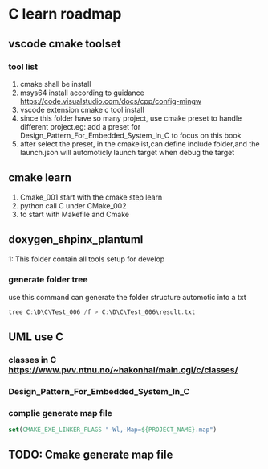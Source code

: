 # C learn roadmap
## vscode cmake toolset
### tool list
1. cmake shall be install
2. msys64 install according to guidance https://code.visualstudio.com/docs/cpp/config-mingw
3. vscode extension cmake c tool install
4. since this folder have so many project, use cmake preset to handle different project.eg: add a preset for Design_Pattern_For_Embedded_System_In_C to focus on this book
5. after select the preset, in the cmakelist,can define include folder,and the launch.json will automoticly launch target when debug the target
## cmake learn 
1. Cmake_001 start with the cmake step learn  
1. python call C under CMake_002
1. to start with Makefile and Cmake
## doxygen_shpinx_plantuml
1: This folder contain all tools setup for develop
### generate folder tree
use this command can generate the folder structure automotic into a txt
```c
tree C:\D\C\Test_006 /f > C:\D\C\Test_006\result.txt
```
## UML use C
### classes in C https://www.pvv.ntnu.no/~hakonhal/main.cgi/c/classes/
### Design_Pattern_For_Embedded_System_In_C
### complie generate map file
```cmake
set(CMAKE_EXE_LINKER_FLAGS "-Wl,-Map=${PROJECT_NAME}.map")
```
## TODO: Cmake generate map file